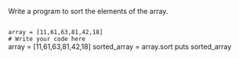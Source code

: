 Write a program to sort
the elements of the array.

<codeblock language="ruby" type="exercise" testMode="fixedInput">
<code>
array = [11,61,63,81,42,18]
# Write your code here
</code>

<solution>
array = [11,61,63,81,42,18]
sorted_array = array.sort
puts sorted_array
</solution>
</codeblock>

